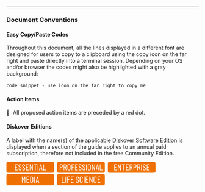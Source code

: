 ___
### Document Conventions

#### Easy Copy/Paste Codes

Throughout this document, all the lines displayed in a different font are designed for users to copy to a clipboard using the copy icon on the far right and paste directly into a terminal session. Depending on your OS and/or browser the codes might also be highlighted with a gray background:

```
code snippet - use icon on the far right to copy me
```

#### Action Items

🔴 &nbsp;All proposed action items are preceded by a red dot.


#### Diskover Editions

A label with the name(s) of the applicable [Diskover Software Edition](https://www.diskoverdata.com/solutions/) is displayed when a section of the guide applies to an annual paid subscription, therefore not included in the free Community Edition.

<img src="images/button_edition_essential.png" width="125">&nbsp;&nbsp;<img src="images/button_edition_professional.png" width="125">&nbsp;&nbsp;<img src="images/button_edition_enterprise.png" width="125">&nbsp;&nbsp;<img src="images/button_edition_media.png" width="125">&nbsp;&nbsp;<img src="images/button_edition_life_science.png" width="125">

